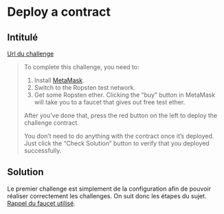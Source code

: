# Deploy a contract

## Intitulé 

[Url du challenge](https://capturetheether.com/challenges/warmup/deploy/)

> To complete this challenge, you need to:
>
> 1) Install [MetaMask](https://metamask.io/).
> 2) Switch to the Ropsten test network.
> 3) Get some Ropsten ether. Clicking the “buy” button in MetaMask will take you to a faucet that gives out free test ether.
>
> After you’ve done that, press the red button on the left to deploy the challenge contract.
> 
> You don’t need to do anything with the contract once it’s deployed. Just click the “Check Solution” button to verify that you deployed successfully.

## Solution

Le premier challenge est simplement de la configuration afin de pouvoir réaliser correctement les challenges. On suit donc les étapes du sujet. [Rappel du faucet utilisé](https://faucet.egorfine.com/).